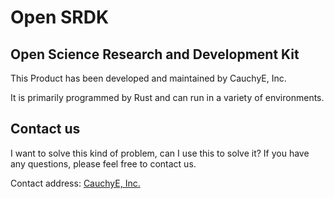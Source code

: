 # Open SRDK

## Open Science Research and Development Kit

This Product has been developed and maintained by CauchyE, Inc.

It is primarily programmed by Rust and can run in a variety of environments.

## Contact us

I want to solve this kind of problem, can I use this to solve it? If you have any questions, please feel free to contact us.

Contact address: [CauchyE, Inc.](https://cauchye.com/company/contact)
